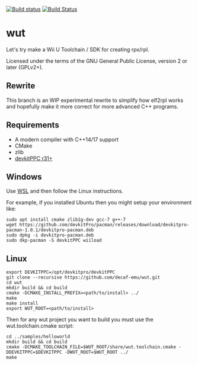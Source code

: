 [![Build status](https://ci.appveyor.com/api/projects/status/rjmwygepioxdx1fs/branch/rewrite?svg=true)](https://ci.appveyor.com/project/exjam/wut/branch/rewrite) [![Build Status](https://travis-ci.org/decaf-emu/wut.svg?branch=rewrite)](https://travis-ci.org/decaf-emu/wut)

# wut
Let's try make a Wii U Toolchain / SDK for creating rpx/rpl.

Licensed under the terms of the GNU General Public License, version 2 or later (GPLv2+).

## Rewrite
This branch is an WIP experimental rewrite to simplify how elf2rpl works and hopefully make it more correct for more advanced C++ programs.

## Requirements
- A modern compiler with C++14/17 support
- CMake
- zlib
- [devkitPPC r31+](https://devkitpro.org/wiki/Getting_Started)

## Windows
Use [WSL](https://docs.microsoft.com/en-us/windows/wsl/install-win10) and then follow the Linux instructions.

For example, if you installed Ubuntu then you might setup your environment like:

```
sudo apt install cmake zlib1g-dev gcc-7 g++-7
wget https://github.com/devkitPro/pacman/releases/download/devkitpro-pacman-1.0.1/devkitpro-pacman.deb
sudo dpkg -i devkitpro-pacman.deb
sudo dkp-pacman -S devkitPPC wiiload
```

## Linux
```
export DEVKITPPC=/opt/devkitpro/devkitPPC
git clone --recursive https://github.com/decaf-emu/wut.git
cd wut
mkdir build && cd build
cmake -DCMAKE_INSTALL_PREFIX=<path/to/install> ../
make
make install
export WUT_ROOT=<path/to/install>
```

Then for any wut project you want to build you must use the wut.toolchain.cmake script:

```
cd ../samples/helloworld
mkdir build && cd build
cmake -DCMAKE_TOOLCHAIN_FILE=$WUT_ROOT/share/wut.toolchain.cmake -DDEVKITPPC=$DEVKITPPC -DWUT_ROOT=$WUT_ROOT ../
make
```
